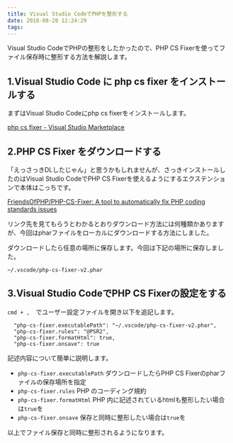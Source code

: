 ```yaml
---
title: Visual Studio CodeでPHPを整形する
date: 2018-08-28 12:24:29
tags:
---
```


Visual Studio CodeでPHPの整形をしたかったので、PHP CS Fixerを使ってファイル保存時に整形する方法を解説します。

## 1.Visual Studio Code に php cs fixer をインストールする

まずはVisual Studio Codeにphp cs fixerをインストールします。

[php cs fixer - Visual Studio Marketplace](https://marketplace.visualstudio.com/items?itemName=junstyle.php-cs-fixer)

## 2.PHP CS Fixer をダウンロードする

「えっさっきDLしたじゃん」と思うかもしれませんが、さっきインストールしたのはVisual Studio CodeでPHP CS Fixerを使えるようにするエクステンションで本体はこっちです。

[FriendsOfPHP/PHP-CS-Fixer: A tool to automatically fix PHP coding standards issues](https://github.com/FriendsOfPHP/PHP-CS-Fixer)

リンク先を見てもらうとわかるとおりダウンロード方法には何種類かありますが、今回はpharファイルをローカルにダウンロードする方法にしました。

ダウンロードしたら任意の場所に保存します。今回は下記の場所に保存しました。

```
~/.vscode/php-cs-fixer-v2.phar
```

## 3.Visual Studio CodeでPHP CS Fixerの設定をする

`cmd + ,`　でユーザー設定ファイルを開き以下を追記します。

```
  "php-cs-fixer.executablePath": "~/.vscode/php-cs-fixer-v2.phar",
  "php-cs-fixer.rules": "@PSR2",
  "php-cs-fixer.formatHtml": true,
  "php-cs-fixer.onsave": true
```

記述内容について簡単に説明します。

- `php-cs-fixer.executablePath` ダウンロードしたらPHP CS Fixerのpharファイルの保存場所を指定
- `php-cs-fixer.rules` PHP のコーディング規約
- `php-cs-fixer.formatHtml` PHP 内に記述されているhtmlも整形したい場合は`true`を
- `php-cs-fixer.onsave` 保存と同時に整形したい場合は`true`を

以上でファイル保存と同時に整形されるようになります。
